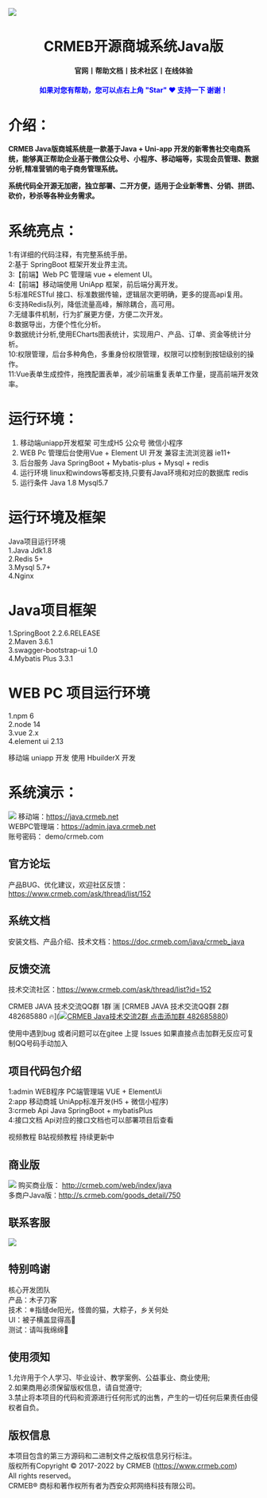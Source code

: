  
![](../CRMEBJava/crmeb/crmebimage/crmebimage/demoimage/gitee-java.jpg)
# **<bloder><center>CRMEB开源商城系统Java版</center></bloder>**

#### <center>官网丨帮助文档丨技术社区丨在线体验</center>
#### <center><font color=blue>如果对您有帮助，您可以点右上角 "Star" ❤️ 支持一下 谢谢！</font></center>

# **介绍：**
**CRMEB Java版商城系统是一款基于Java + Uni-app 开发的新零售社交电商系统，能够真正帮助企业基于微信公众号、小程序、移动端等，实现会员管理、数据分析,精准营销的电子商务管理系统。**

**系统代码全开源无加密，独立部署、二开方便，适用于企业新零售、分销、拼团、砍价，秒杀等各种业务需求。**

# **系统亮点：**
1:有详细的代码注释，有完整系统手册。<br>
2:基于 SpringBoot 框架开发业界主流。<br>
3:【前端】Web PC 管理端 vue + element UI。 <br>
4:【前端】移动端使用 UniApp 框架，前后端分离开发。<br>
5:标准RESTful 接口、标准数据传输，逻辑层次更明确，更多的提高api复用。<br>
6:支持Redis队列，降低流量高峰，解除耦合，高可用。<br>
7:无缝事件机制，行为扩展更方便，方便二次开发。<br>
8:数据导出，方便个性化分析。<br>
9:数据统计分析,使用ECharts图表统计，实现用户、产品、订单、资金等统计分析。<br>
10:权限管理，后台多种角色，多重身份权限管理，权限可以控制到按钮级别的操作。<br>
11:Vue表单生成控件，拖拽配置表单，减少前端重复表单工作量，提高前端开发效率。<br>


# **运行环境：**
1.	移动端uniapp开发框架 可生成H5 公众号 微信小程序
2.	WEB Pc 管理后台使用Vue + Element UI 开发 兼容主流浏览器 ie11+
3.	后台服务 Java SpringBoot + Mybatis-plus + Mysql + redis
4.	运行环境 linux和windows等都支持,只要有Java环境和对应的数据库 redis
5.	运行条件 Java 1.8 Mysql5.7

# **运行环境及框架**
Java项目运行环境<br>
1.Java Jdk1.8<br>
2.Redis 5+<br>
3.Mysql 5.7+<br>
4.Nginx<br>

# **Java项目框架**
1.SpringBoot 2.2.6.RELEASE<br>
2.Maven 3.6.1<br>
3.swagger-bootstrap-ui 1.0<br>
4.Mybatis Plus 3.3.1<br>

# **WEB PC 项目运行环境**
1.npm 6<br>
2.node 14<br>
3.vue 2.x<br>
4.element ui 2.13<br>

移动端 uniapp 开发 使用 HbuilderX 开发

# **系统演示：**
![](../CRMEBJava/crmeb/crmebimage/crmebimage/demoimage/c1.jpg)
移动端：https://java.crmeb.net<br>
WEBPC管理端：https://admin.java.crmeb.net<br>
账号密码： demo/crmeb.com<br>

## **官方论坛**
产品BUG、优化建议，欢迎社区反馈：https://www.crmeb.com/ask/thread/list/152

## **系统文档**
安装文档、产品介绍、技术文档：https://doc.crmeb.com/java/crmeb_java

## **反馈交流**
技术交流社区：https://www.crmeb.com/ask/thread/list?id=152

CRMEB JAVA 技术交流QQ群 1群 🈵️
[CRMEB JAVA 技术交流QQ群 2群 482685880 🔥](<a target="_blank" href="https://qm.qq.com/cgi-bin/qm/qr?k=Ss382XU1MITXy9B-qx15GC3G7WVaImIG&jump_from=webapi"><img border="0" src="//pub.idqqimg.com/wpa/images/group.png" alt="CRMEB Java技术交流2群" title="CRMEB Java技术交流2群"> 点击添加群 482685880</a>)

使用中遇到bug 或者问题可以在gitee 上提 Issues
如果直接点击加群无反应可复制QQ号码手动加入
<!-- 移动端预览

功能图预览 -->

<!-- WEB PC管理端预览 -->
## **项目代码包介绍**
1:admin     WEB程序         PC端管理端 VUE + ElementUi<br>
2:app       移动商城         UniApp标准开发(H5 + 微信小程序)<br>
3:crmeb     Api            Java SpringBoot + mybatisPlus<br>
4:接口文档   Api对应的接口文档也可以部署项目后查看<br>

视频教程 B站视频教程 持续更新中

## **商业版**
![](../CRMEBJava/crmeb/crmebimage/crmebimage/demoimage/c2.jpg)
购买商业版： http://crmeb.com/web/index/java<br>
多商户Java版：http://s.crmeb.com/goods_detail/750<br>

## **联系客服**
![](../CRMEBJava/crmeb/crmebimage/crmebimage/demoimage/kefu.jpg)

## 特别鸣谢
核心开发团队<br>
产品：木子刀客<br>
技术：❄指缝de阳光，怪兽的猫，大粽子，乡关何处<br>
UI：被子横盖显得高🐰<br>
测试：请叫我绵绵🐏<br>

## 使用须知
1.允许用于个人学习、毕业设计、教学案例、公益事业、商业使用;<br>
2.如果商用必须保留版权信息，请自觉遵守;<br>
3.禁止将本项目的代码和资源进行任何形式的出售，产生的一切任何后果责任由侵权者自负。<br>

## 版权信息
本项目包含的第三方源码和二进制文件之版权信息另行标注。<br>
版权所有Copyright © 2017-2022 by CRMEB (https://www.crmeb.com)<br>
All rights reserved。<br>
CRMEB® 商标和著作权所有者为西安众邦网络科技有限公司。<br>
